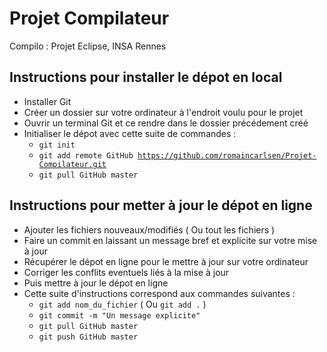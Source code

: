 Projet Compilateur
=============

Compilo : Projet Eclipse, INSA Rennes


Instructions pour installer le dépot en local
-------------

- Installer Git
- Créer un dossier sur votre ordinateur à l'endroit voulu pour le projet
- Ouvrir un terminal Git et ce rendre dans le dossier précédement créé
- Initialiser le dépot avec cette suite de commandes :
	* <code>git init</code>
	* <code>git add remote GitHub https://github.com/romaincarlsen/Projet-Compilateur.git</code>
	* <code>git pull GitHub master</code>


Instructions pour metter à jour le dépot en ligne
-------------
- Ajouter les fichiers nouveaux/modifiés ( Ou tout les fichiers )
- Faire un commit en laissant un message bref et explicite sur votre mise à jour
- Récupérer le dépot en ligne pour le mettre à jour sur votre ordinateur
- Corriger les conflits eventuels liés à la mise à jour
- Puis mettre à jour le dépot en ligne
- Cette suite d'instructions correspond aux commandes suivantes :
	* <code>git add nom_du_fichier</code> ( Ou <code>git add .</code> )
	* <code>git commit -m "Un message explicite"</code>
	* <code>git pull GitHub master</code>
	* <code>git push GitHub master</code>
